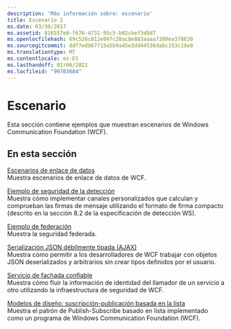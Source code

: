 ```yaml
---
description: 'Más información sobre: escenario'
title: Escenario 2
ms.date: 03/30/2017
ms.assetid: 816557e0-f676-4731-95c5-b02cbef3d8d7
ms.openlocfilehash: 69c526c012e097c28ac8e883aaaa7309ea378630
ms.sourcegitcommit: ddf7edb67715a5b9a45e3dd44536dabc153c1de0
ms.translationtype: MT
ms.contentlocale: es-ES
ms.lasthandoff: 02/06/2021
ms.locfileid: "99703684"
---
```

# <a name="scenario"></a>Escenario

Esta sección contiene ejemplos que muestran escenarios de Windows Communication Foundation (WCF).  
  
## <a name="in-this-section"></a>En esta sección  

 [Escenarios de enlace de datos](data-binding-scenarios.md)  
 Muestra escenarios de enlace de datos de WCF.  
  
 [Ejemplo de seguridad de la detección](discovery-security-sample.md)  
 Muestra cómo implementar canales personalizados que calculan y comprueban las firmas de mensaje utilizando el formato de firma compacto (descrito en la sección 8.2 de la especificación de detección WS).  
  
 [Ejemplo de federación](federation-sample.md)  
 Muestra la seguridad federada.  
  
 [Serialización JSON débilmente tipada (AJAX)](weakly-typed-json-serialization-sample.md)  
 Muestra cómo permitir a los desarrolladores de WCF trabajar con objetos JSON deserializados y arbitrarios sin crear tipos definidos por el usuario.  
  
 [Servicio de fachada confiable](trusted-facade-service.md)  
 Muestra cómo fluir la información de identidad del llamador de un servicio a otro utilizando la infraestructura de seguridad de WCF.  
  
 [Modelos de diseño: suscripción-publicación basada en la lista](design-patterns-list-based-publish-subscribe.md)  
 Muestra el patrón de Publish-Subscribe basado en lista implementado como un programa de Windows Communication Foundation (WCF).
